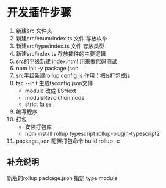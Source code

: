 # 开发插件步骤
1. 新建src 文件夹
2. 新建src/enum/index.ts 文件 存放枚举 
3. 新建src/type/index.ts 文件 存放类型
4. 新建src/index.ts 存放插件的主要逻辑
5. src的平级新建 index.html 用来做代码测试
6. npm init -y package.json
7. src平级新建rollup.config.js 作用：把ts打包成js
8. tsc --init 生成tsconfig.json文件
    - module 改成 ESNext
    - moduleResolution node
    - strict false 
9. 编写程序
10. 打包
    - 安装打包库
    - npm install rollup typescript rollup-plugin-typescript2
11. package.json 配置打包命令 build rollup -c

## 补充说明
新版的rollup
package.json 指定 type module